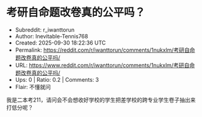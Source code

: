 # 考研自命题改卷真的公平吗？

- Subreddit: r_iwanttorun
- Author: Inevitable-Tennis768
- Created: 2025-09-30 18:22:36 UTC
- Permalink: https://reddit.com/r/iwanttorun/comments/1nukxlm/考研自命题改卷真的公平吗/
- URL: https://www.reddit.com/r/iwanttorun/comments/1nukxlm/考研自命题改卷真的公平吗/
- Ups: 0 | Ratio: 0.2 | Comments: 3
- Flair: 不懂就问


我是二本考211，请问会不会想收好学校的学生把差学校的跨专业学生卷子抽出来打低分呢？

